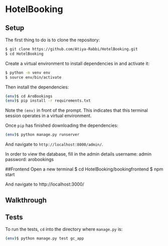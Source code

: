 # HotelBooking

## Setup

The first thing to do is to clone the repository:

```sh
$ git clone https://github.com/Atiya-Rabbi/HotelBooking.git
$ cd HotelBooking
```

Create a virtual environment to install dependencies in and activate it:

```sh
$ python -m venv env
$ source env/bin/activate
```

Then install the dependencies:

```sh
(env)$ cd AroBookings
(env)$ pip install -r requirements.txt
```
Note the `(env)` in front of the prompt. This indicates that this terminal
session operates in a virtual environment.

Once `pip` has finished downloading the dependencies:
```sh
(env)$ python manage.py runserver
```
And navigate to `http://localhost:8000/admin/`.

In order to view the database, fill in the admin details
username: admin
password: arobookings

##Frontend
Open a new terminal
$ cd HotelBooking/bookingfrontend
$ npm start

And navigate to http://localhost:3000/
## Walkthrough

## Tests

To run the tests, `cd` into the directory where `manage.py` is:
```sh
(env)$ python manage.py test gc_app
```

